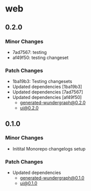 # web

## 0.2.0

### Minor Changes

- 7ad7567: testing
- af49f50: testing changeset

### Patch Changes

- 1ba19b3: Testing changesets
- Updated dependencies [1ba19b3]
- Updated dependencies [7ad7567]
- Updated dependencies [af49f50]
  - generated-wundergraph@0.2.0
  - ui@0.2.0

## 0.1.0

### Minor Changes

- Initital Monorepo changelogs setup

### Patch Changes

- Updated dependencies
  - generated-wundergraph@0.1.0
  - ui@0.1.0
